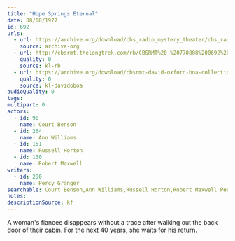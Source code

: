 ```yaml
---
title: "Hope Springs Eternal"
date: 08/08/1977
id: 692
urls: 
  - url: https://archive.org/download/cbs_radio_mystery_theater/cbs_radio_mystery_theater-0651-0700.zip/cbs_radio_mystery_theater-0651-0700%2Fcbsrmt_0692_hope_springs_eternal.mp3
    source: archive-org
  - url: http://cbsrmt.thelongtrek.com/rb/CBSRMT%20-%20770808%200692%20Hope%20Springs%20Eternal_WLNH-FM_rb%20(wow%2Bflutter).mp3
    quality: 0
    source: kl-rb
  - url: https://archive.org/download/cbsrmt-david-oxford-boa-collection/CBSRMT-770808-0692-Hope-Springs-Eternal-(128-48)_WBBM-JE-{BoA}.mp3
    quality: 0
    source: kl-davidoboa
audioQuality: 0
tags: 
multipart: 0
actors:  
  - id: 90
    name: Court Benson  
  - id: 264
    name: Ann Williams  
  - id: 151
    name: Russell Horton  
  - id: 130
    name: Robert Maxwell
writers:  
  - id: 290
    name: Percy Granger
searchable: Court Benson,Ann Williams,Russell Horton,Robert Maxwell Percy Granger
notes: 
descriptionSource: kf
---
```

A woman's fiancee disappears without a trace after walking out the back door of their cabin. For the next 40 years, she waits for his return.